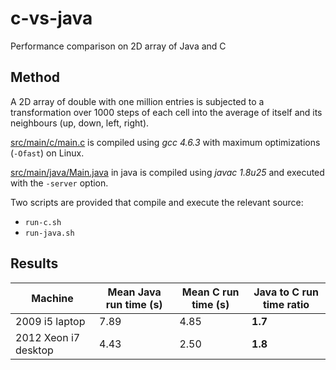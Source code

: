# c-vs-java
Performance comparison on 2D array of Java and C

Method
----------
A 2D array of double with one million entries is subjected to a transformation over 1000 steps of each cell into the average of itself and its neighbours (up, down, left, right).

[src/main/c/main.c](src/main/c/main.c) is compiled using *gcc 4.6.3* with maximum optimizations (```-Ofast```) on Linux.

[src/main/java/Main.java](src/main/java/Main.java) in java is compiled using *javac 1.8u25* and executed with the ```-server``` option.

Two scripts are provided that compile and execute the relevant source:

* ```run-c.sh```
* ```run-java.sh```


Results
-----------

| Machine | Mean Java run time (s) | Mean C run time (s) | Java to C run time ratio |
| ------------- | ------------- | ------------- | ------------- |
| 2009 i5 laptop | 7.89 | 4.85 | **1.7**  |
| 2012 Xeon i7 desktop | 4.43 | 2.50 | **1.8** |


